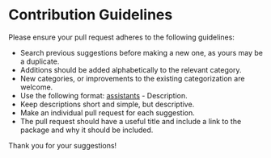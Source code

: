 # Contribution Guidelines

Please ensure your pull request adheres to the following guidelines:

- Search previous suggestions before making a new one, as yours may be a duplicate.
- Additions should be added alphabetically to the relevant category.
- New categories, or improvements to the existing categorization are welcome.
- Use the following format: [assistants](assistants.yml) - Description.
- Keep descriptions short and simple, but descriptive.
- Make an individual pull request for each suggestion.
- The pull request should have a useful title and include a link to the package and why it should be included.

Thank you for your suggestions!

